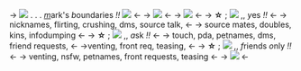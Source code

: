 -> ![](https://mikejima.crd.co/assets/images/shadow/3c729936.gif?v=16e7e82c) . . . [*m*](https://rentry.co/skydelamark)ark's *b*oundaries *!!* ![](https://mikejima.crd.co/assets/images/shadow/e49163c9.gif?v=16e7e82c) <-
-> ![](https://media.discordapp.net/attachments/1023743151074185222/1110371076069920899/image.png) <-
-> ![](https://mikejima.crd.co/assets/images/gallery35/41d3fe34.png?v=16e7e82c) <-
-> **☆** ; ![](https://mikejima.crd.co/assets/images/shadow/135a000a.gif?v=16e7e82c) ,, *y*es *!!* <-
-> nicknames, flirting, crushing, dms, source talk, <-
-> source mates, doubles, kins, infodumping <-
-> **☆** ; ![](https://mikejima.crd.co/assets/images/shadow/9d935212.gif?v=16e7e82c) ,, *a*sk *!!* <-
-> touch, pda, petnames, dms, friend requests, <- 
->venting, front req, teasing, <-
-> **☆** ; ![](https://mikejima.crd.co/assets/images/shadow/56b812c5.gif?v=16e7e82c) ,, *f*riends *o*nly *!!* <-
-> venting, nsfw, petnames, front requests, teasing <-
-> ![](https://mikejima.crd.co/assets/images/gallery35/cb48734b.png?v=16e7e82c) <-